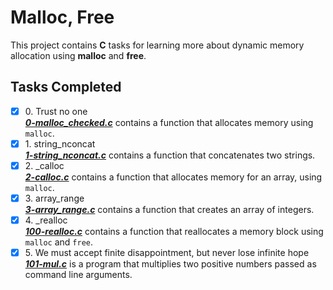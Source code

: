 # Malloc, Free

This project contains __C__ tasks for learning more about dynamic memory allocation using **malloc** and **free**.

## Tasks Completed

+ [x] 0\. Trust no one<br/>_**[0-malloc_checked.c](0-malloc_checked.c)**_ contains a function that allocates memory using `malloc`.
+ [x] 1\. string_nconcat<br/>_**[1-string_nconcat.c](1-string_nconcat.c)**_ contains a function that concatenates two strings.
+ [x] 2\. \_calloc<br/>_**[2-calloc.c](2-calloc.c)**_ contains a function that allocates memory for an array, using `malloc`.
+ [x] 3\. array_range<br/>_**[3-array_range.c](3-array_range.c)**_ contains a function that creates an array of integers.
+ [x] 4\. \_realloc<br/>_**[100-realloc.c](100-realloc.c)**_ contains a function that reallocates a memory block using `malloc` and `free`.
+ [x] 5\. We must accept finite disappointment, but never lose infinite hope<br/>_**[101-mul.c](101-mul.c)**_ is a program that multiplies two positive numbers passed as command line arguments.
